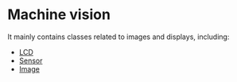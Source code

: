 Machine vision
====

It mainly contains classes related to images and displays, including:

* [LCD](lcd.md)
* [Sensor](sensor.md)
* [Image](image.md)



